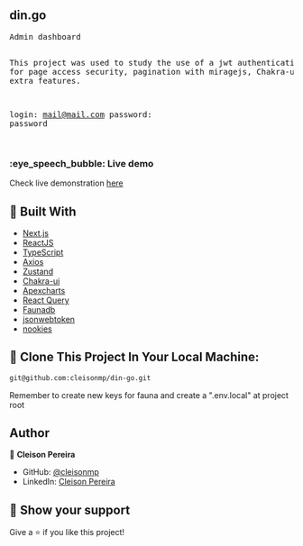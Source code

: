 <br/>
<h2>din.go</h2>
<pre>
Admin dashboard

This project was used to study the use of a jwt authentication token for page access security,
pagination with miragejs, Chakra-ui, and some extra features.

login: mail@mail.com
password: password

</pre>

<h3>:eye_speech_bubble: Live demo</h3>

Check live demonstration [here](https://din-go.vercel.app/)

## 🧪 Built With

- [Next.js](https://nextjs.org/)
- [ReactJS](https://reactjs.org)
- [TypeScript](https://www.typescriptlang.org/)
- [Axios](https://axios-http.com/)
- [Zustand](https://github.com/pmndrs/zustand)
- [Chakra-ui](https://chakra-ui.com/)
- [Apexcharts](https://apexcharts.com/)
- [React Query](https://github.com/tanstack/query)
- [Faunadb](https://fauna.com/)
- [jsonwebtoken](https://github.com/auth0/node-jsonwebtoken)
- [nookies](https://github.com/maticzav/nookies)

## 🚀 Clone This Project In Your Local Machine:

```bash
git@github.com:cleisonmp/din-go.git
```

Remember to create new keys for fauna and create a ".env.local" at project root

## Author

👤 **Cleison Pereira**

- GitHub: [@cleisonmp](https://github.com/cleisonmp)
- LinkedIn: [Cleison Pereira](https://www.linkedin.com/in/cleison-pereira/)

## 🔖 Show your support

Give a ⭐️ if you like this project!

